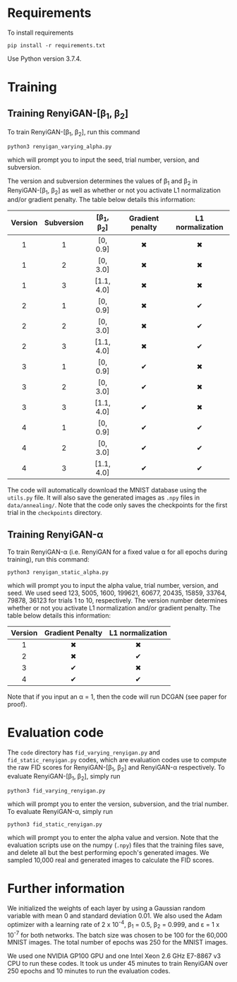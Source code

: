 # Requirements
To install requirements
```
pip install -r requirements.txt
```
Use Python version 3.7.4. 

# Training
## Training RenyiGAN-[&beta;<sub>1</sub>, &beta;<sub>2</sub>]
To train RenyiGAN-[&beta;<sub>1</sub>, &beta;<sub>2</sub>], run this command
```
python3 renyigan_varying_alpha.py
```
which will prompt you to input the seed, trial number, version, and subversion. 

The version and subversion determines the values of &beta;<sub>1</sub> and &beta;<sub>2</sub>
in RenyiGAN-[&beta;<sub>1</sub>, &beta;<sub>2</sub>] 
as well as whether or not you activate L1 normalization and/or gradient penalty. 
The table below details this information:

| Version | Subversion | [&beta;<sub>1</sub>, &beta;<sub>2</sub>] | Gradient penalty  | L1 normalization |
| :---: | :---: | :---: | :---: | :---: |
| 1 | 1 | [0, 0.9] | &#10006; | &#10006; |
| 1 | 2 | [0, 3.0] | &#10006; | &#10006; |
| 1 | 3 | [1.1, 4.0] | &#10006; | &#10006; |
| 2 | 1 | [0, 0.9] | &#10006; | &#10004; |
| 2 | 2 | [0, 3.0] | &#10006; | &#10004; |
| 2 | 3 | [1.1, 4.0] | &#10006; | &#10004; |
| 3 | 1 | [0, 0.9] | &#10004; | &#10006; |
| 3 | 2 | [0, 3.0] | &#10004; | &#10006; |
| 3 | 3 | [1.1, 4.0] | &#10004; | &#10006; |
| 4 | 1 | [0, 0.9] | &#10004; | &#10004; |
| 4 | 2 | [0, 3.0] | &#10004; | &#10004; |
| 4 | 3 | [1.1, 4.0] | &#10004; | &#10004; |


The code will automatically download the MNIST database using the `utils.py` file. 
It will also save the generated images as `.npy` files in `data/annealing/`. 
Note that the code only saves the checkpoints for the first trial in the `checkpoints` directory. 

## Training RenyiGAN-&alpha;
To train RenyiGAN-&alpha; (i.e. RenyiGAN for a fixed value &alpha; for all epochs during training), run this command:
```
python3 renyigan_static_alpha.py
``` 
which will prompt you to input the alpha value, trial number, version, and seed. 
We used seed 123, 5005, 1600, 199621, 60677, 20435, 15859, 33764, 79878, 
36123 for trials 1 to 10, respectively.
The version number determines whether or not you activate L1 normalization and/or gradient penalty.
The table below details this information:

| Version | Gradient Penalty | L1 normalization |
| :---: | :---: | :---: |
| 1 | &#10006; | &#10006; |
| 2 | &#10006; | &#10004; |
| 3 | &#10004; | &#10006; |
| 4 | &#10004; | &#10004; |

Note that if you input an &alpha; = 1, then the code will run DCGAN (see paper for proof).

# Evaluation code
The `code` directory has `fid_varying_renyigan.py` and `fid_static_renyigan.py` codes,
which are evaluation codes use to compute the raw FID scores for RenyiGAN-[&beta;<sub>1</sub>, &beta;<sub>2</sub>] 
and RenyiGAN-&alpha; respectively.
To evaluate RenyiGAN-[&beta;<sub>1</sub>, &beta;<sub>2</sub>], simply run
```
python3 fid_varying_renyigan.py
``` 
which will prompt you to enter the version, subversion, and the trial number. 
To evaluate RenyiGAN-&alpha;, simply run
```
python3 fid_static_renyigan.py
``` 
which will prompt you to enter the alpha value and version.
Note that the evaluation scripts use on the numpy (`.npy`) files that the training files save, 
and delete all but the best performing epoch's generated images. 
We sampled 10,000 real and generated images to calculate the FID scores. 

# Further information 
We initialized the weights of each layer by using a Gaussian random variable with mean 0 and standard deviation
0.01.
We also used the Adam optimizer with a learning rate of 
 2 x 10<sup>-4</sup>, &beta;<sub>1</sub> = 0.5, &beta;<sub>2</sub> = 0.999, and
&epsilon; = 1 x 10<sup>-7</sup> for both networks. 
The batch size was chosen to be 100 for the 60,000 MNIST images.
The total number of epochs was 250 for the MNIST images. 

We used one NVIDIA GP100 GPU and one Intel Xeon 2.6 GHz E7-8867 v3 CPU to run these codes.
It took us under 45 minutes to train RenyiGAN over 250 epochs and 10 minutes to run the evaluation codes. 


